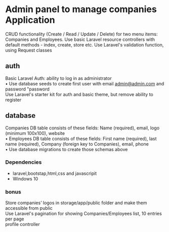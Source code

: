 #  Admin panel to manage companies Application

 CRUD functionality (Create / Read / Update / Delete) for two menu 
   items: Companies and Employees.
    Use basic Laravel resource controllers with default methods -
    index, create, store etc.
     Use Laravel's validation function, using Request classes

## auth
 Basic Laravel Auth: ability to log in as administrator<br>
• Use database seeds to create first user with email 
admin@admin.com and password "password<br>
 Use Laravel's starter kit for auth and basic theme, but remove 
ability to register<br>

## database
Companies DB table consists of these fields: Name (required), 
email, logo (minimum 100x100), website <br>
• Employees DB table consists of these fields: First name (required), 
last name (required), Company (foreign key to Companies), email,
phone<br>
• Use database migrations to create those schemas above

### Dependencies

* laravel,bootstap,html,css and javascripit
*  Windows 10

### bonus
 Store companies’ logos in storage/app/public folder and make 
them accessible from public<br>
 Use Laravel's pagination for showing Companies/Employees list, 
10 entries per page <br>
profile controller



